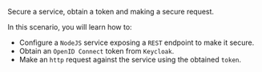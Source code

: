 Secure a service, obtain a token and making a secure request.

In this scenario, you will learn how to:
* Configure a `NodeJS` service exposing a `REST` endpoint to make it secure.
* Obtain an `OpenID Connect` token from `Keycloak`.
* Make an `http` request against the service using the obtained `token`.
